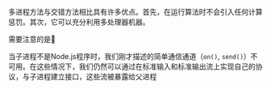 多进程方法与交错方法相比具有许多优点。首先，在运行算法时不会引入任何计算惩罚。其次，它可以充分利用多处理器机器。

需要注意的是🚨

当子进程不是Node.js程序时，我们刚才描述的简单通信通道（`on()`, `send()`）不可用。在这些情况下，我们仍然可以通过在标准输入和标准输出流上实现自己的协议，与子进程建立接口，这些流被暴露给父进程
